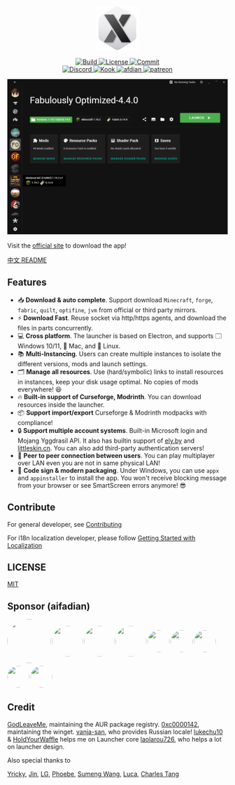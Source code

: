 <p align="center">
  <a href="https://xmcl.app" target="_blank">
    <img alt="Logo" width="100" src="xmcl-electron-app/icons/dark@256x256.png">
  </a>
</p>

<p align="center">
  <a href="https://github.com/Voxelum/x-minecraft-launcher">
    <img src="https://github.com/Voxelum/x-minecraft-launcher/workflows/Build/badge.svg" alt="Build">
  </a>
  <a href="https://github.com/Voxelum/x-minecraft-launcher/blob/master/LICENSE">
    <img src="https://img.shields.io/npm/l/@xmcl/core.svg" alt="License">
  </a>
  <a href="https://conventionalcommits.org">
    <img src="https://img.shields.io/badge/Conventional%20Commits-1.0.0-yellow.svg" alt="Commit">
  </a>
  <br>
  <a href="https://discord.gg/W5XVwYY7GQ">
    <img src="https://discord.com/api/guilds/405213567118213121/widget.png" alt="Discord">
  </a>
  <a href="https://kook.top/gqjSHh">
    <img src="https://img.shields.io/endpoint?url=https://api.xmcl.app/kook-badge" alt="Kook">
  </a>
  <a href="https://afdian.net/@ci010">
    <img src="https://img.shields.io/endpoint?url=https://api.xmcl.app/afdian-badge" alt="afdian">
  </a>
  <a href="https://patreon.com/xmcl">
    <img src="https://img.shields.io/endpoint.svg?url=https%3A%2F%2Fshieldsio-patreon.vercel.app%2Fapi%3Fusername%3Dxmcl%26type%3Dpledges" alt="patreon">
  </a>
</p>

![home](assets/home.png)

Visit the [official site](https://xmcl.app) to download the app!

[中文 README](README.zh.md)


## Features

- 📥 **Download & auto complete**. Support download `Minecraft`, `forge`, `fabric`, `quilt`, `optifine`, `jvm` from official or third party mirrors.
- ⚡️ **Download Fast**. Reuse socket via http/https agents, and download the files in parts concurrently.
- 💻 **Cross platform**. The launcher is based on Electron, and supports 🗔 Windows 10/11, 🍎 Mac, and 🐧 Linux.
- 📚 **Multi-Instancing**. Users can create multiple instances to isolate the different versions, mods and launch settings.
- 🗂 **Manage all resources**. Use (hard/symbolic) links to install resources in instances, keep your disk usage optimal. No copies of mods everywhere! 😆
- 🔥 **Built-in support of Curseforge, Modrinth**. You can download resources inside the launcher.
- 📦 **Support import/export** Curseforge & Modrinth modpacks with compliance!
- 🔒 **Support multiple account systems**. Built-in Microsoft login and Mojang Yggdrasil API. It also has builtin support of [ely.by](https://ely.by/) and [littleskin.cn](littleskin.cn). You can also add third-party authentication servers!
- 🔗 **Peer to peer connection between users**. You can play multiplayer over LAN even you are not in same physical LAN!
- 🔑 **Code sign & modern packaging**. Under Windows, you can use `appx` and `appinstaller` to install the app. You won't receive blocking message from your browser or see SmartScreen errors anymore! 😎

## Contribute

For general developer, see [Contributing](./CONTRIBUTING.md)

For i18n localization developer, please follow [Getting Started with Localization](./CONTRIBUTING.i18n.md)

## LICENSE

[MIT](LICENSE)

## Sponsor (aifadian)

<!-- afdian-start -->
<div style="display: flex; align-items: center; justify-items:center; gap: 0.2em; flex-wrap: wrap;">
<a title="Vulcankta: ￥390.00" href="https://afdian.net/u/9d663ec6fb6711ec9ace52540025c377"> <img width="100" height="100" style="border-radius: 100%" src="https://pic1.afdiancdn.com/user/9d663ec6fb6711ec9ace52540025c377/avatar/22b173dd893745d7a9e8431a0d91b3e3_w7680_h8128_s5344.png"> </a>
<a title="ahdg: ￥60.00" href="https://afdian.net/u/dd9058ce20df11eba5c052540025c377"> <img width="70" height="70" style="border-radius: 100%" src="https://pic1.afdiancdn.com/user/dd9058ce20df11eba5c052540025c377/avatar/0c776e6de1b1027e951c6d94919eb781_w1280_h1024_s364.jpg"> </a>
<a title="圣剑: ￥30.00" href="https://afdian.net/u/ef50bc78b3d911ecb85352540025c377"> <img width="70" height="70" style="border-radius: 100%" src="https://pic1.afdiancdn.com/user/user_upload_osl/8a1c4eb2e580b4b8b463ceb2114b6381_w132_h132_s3.jpeg"> </a>
<a title="同谋者: ￥30.00" href="https://afdian.net/u/7c3c65dc004a11eb9a6052540025c377"> <img width="70" height="70" style="border-radius: 100%" src="https://pic1.afdiancdn.com/default/avatar/avatar-blue.png"> </a>
<a title="爱发电用户_CvQb: ￥5.00" href="https://afdian.net/u/177bea3cf47211ec990352540025c377"> <img width="50" height="50" style="border-radius: 100%" src="https://pic1.afdiancdn.com/default/avatar/avatar-purple.png"> </a>
<a title="水合: ￥5.00" href="https://afdian.net/u/039508f2b17d11ebad1052540025c377"> <img width="50" height="50" style="border-radius: 100%" src="https://pic1.afdiancdn.com/default/avatar/avatar-orange.png"> </a>
<a title="Jisoadng: ￥5.00" href="https://afdian.net/u/0c5c865e08ee11ecba1352540025c377"> <img width="50" height="50" style="border-radius: 100%" src="https://pic1.afdiancdn.com/user/0c5c865e08ee11ecba1352540025c377/avatar/b7ae9f15fc461e68c4b9a853ee966a27_w448_h448_s290.png"> </a>
<a title="DIO: ￥5.00" href="https://afdian.net/u/7ac297b4722211eab4a752540025c377"> <img width="50" height="50" style="border-radius: 100%" src="https://pic1.afdiancdn.com/default/avatar/avatar-purple.png"> </a>
<a title="爱发电用户_DJpu: ￥5.00" href="https://afdian.net/u/8c23a236cf7311ec9c3452540025c377"> <img width="50" height="50" style="border-radius: 100%" src="https://pic1.afdiancdn.com/default/avatar/avatar-purple.png"> </a>
</div>
<!-- afdian-end -->

## Credit

[GodLeaveMe](https://github.com/GodLeaveMe), maintaining the AUR package registry.
[0xc0000142](https://github.com/0xc0000142), maintaining the winget.
[vanja-san](https://github.com/vanja-san), who provides Russian locale!
[lukechu10](https://github.com/lukechu10) & [HoldYourWaffle](https://github.com/HoldYourWaffle) helps me on Launcher core
[laolarou726](https://github.com/laolarou726), who helps a lot on launcher design.

Also special thanks to

[Yricky](https://github.com/Yricky), [Jin](https://github.com/Indexyz), [LG](https://github.com/LasmGratel), [Phoebe](https://github.com/PhoebezZ), [Sumeng Wang](https://github.com/darkkingwsm), [Luca](https://github.com/LucaIsGenius), [Charles Tang](https://github.com/CharlesQT)
